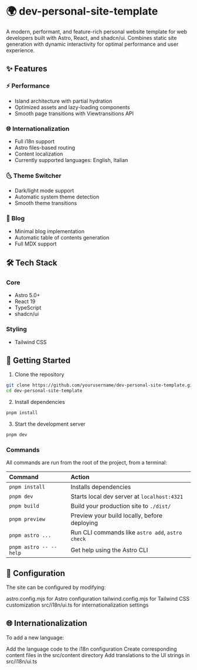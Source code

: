 # 🌍 dev-personal-site-template

A modern, performant, and feature-rich personal website template for web developers built with Astro, React, and shadcn/ui. Combines static site generation with dynamic interactivity for optimal performance and user experience.

## ✨ Features

### ⚡ Performance
- Island architecture with partial hydration
- Optimized assets and lazy-loading components
- Smooth page transitions with Viewtransitions API

### 🌐 Internationalization
- Full i18n support
- Astro files-based routing
- Content localization
- Currently supported languages: English, Italian

### 🌜 Theme Switcher
- Dark/light mode support
- Automatic system theme detection
- Smooth theme transitions

### 📝 Blog
- Minimal blog implementation
- Automatic table of contents generation
- Full MDX support

## 🛠️ Tech Stack

### Core
- Astro 5.0+
- React 19
- TypeScript
- shadcn/ui

### Styling
- Tailwind CSS

## 🚀 Getting Started

1. Clone the repository
```bash
git clone https://github.com/yourusername/dev-personal-site-template.git
cd dev-personal-site-template
```
2. Install dependencies 
```bash
pnpm install
```
3. Start the development server
```bash
pnpm dev
```

### Commands

All commands are run from the root of the project, from a terminal:

| Command                   | Action                                           |
| :------------------------ | :----------------------------------------------- |
| `pnpm install`             | Installs dependencies                            |
| `pnpm dev`             | Starts local dev server at `localhost:4321`      |
| `pnpm build`           | Build your production site to `./dist/`          |
| `pnpm preview`         | Preview your build locally, before deploying     |
| `pnpm astro ...`       | Run CLI commands like `astro add`, `astro check` |
| `pnpm astro -- --help` | Get help using the Astro CLI                     |

## 🔧 Configuration

The site can be configured by modifying:

astro.config.mjs for Astro configuration
tailwind.config.mjs for Tailwind CSS customization
src/i18n/ui.ts for internationalization settings

## 🌐 Internationalization

To add a new language:

Add the language code to the i18n configuration
Create corresponding content files in the src/content directory
Add translations to the UI strings in src/i18n/ui.ts